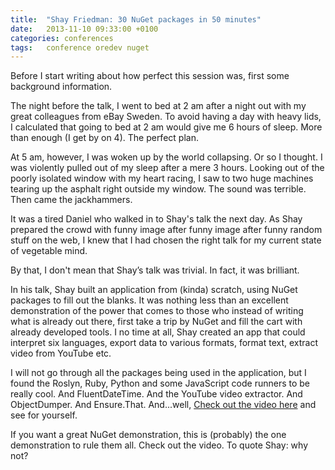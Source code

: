 ```yaml
---
title:  "Shay Friedman: 30 NuGet packages in 50 minutes"
date: 	2013-11-10 09:33:00 +0100
categories: conferences
tags: 	conference oredev nuget
---
```



Before I start writing about how perfect this session was, first some background
information.

The night before the talk, I went to bed at 2 am after a night out with my great
colleagues from eBay Sweden. To avoid having a day with heavy lids, I calculated
that going to bed at 2 am would give me 6 hours of sleep. More than enough (I get
by on 4). The perfect plan.

At 5 am, however, I was woken up by the world collapsing. Or so I thought. I was
violently pulled out of my sleep after a mere 3 hours. Looking out of the poorly
isolated window with my heart racing, I saw to two huge machines tearing up the
asphalt right outside my window. The sound was terrible. Then came the jackhammers.

It was a tired Daniel who walked in to Shay's talk the next day. As Shay prepared
the crowd with funny image after funny image after funny random stuff on the web,
I knew that I had chosen the right talk for my current state of vegetable mind.

By that, I don't mean that Shay’s talk was trivial. In fact, it was brilliant.

In his talk, Shay built an application from (kinda) scratch, using NuGet packages
to fill out the blanks. It was nothing less than an excellent demonstration of the
power that comes to those who instead of writing what is already out there, first
take a trip by NuGet and fill the cart with already developed tools. I no time at
all, Shay created an app that could interpret six languages, export data to various
formats, format text, extract video from YouTube etc.

I will not go through all the packages being used in the application, but I found
the Roslyn, Ruby, Python and some JavaScript code runners to be really cool. And
FluentDateTime. And the YouTube video extractor. And ObjectDumper. And Ensure.That.
And...well, [Check out the video here](http://oredev.org/oredev2013/2013/videos.html)
and see for yourself.

If you want a great NuGet demonstration, this is (probably) the one demonstration
to rule them all. Check out the video. To quote Shay: why not? 